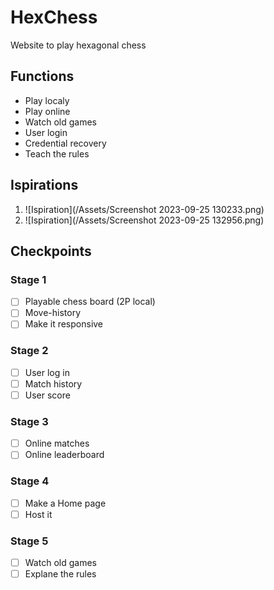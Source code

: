 # HexChess
Website to play hexagonal chess

## Functions
* Play localy
* Play online
* Watch old games
* User login
* Credential recovery
* Teach the rules

## Ispirations
1. ![Ispiration](/Assets/Screenshot 2023-09-25 130233.png)
2. ![Ispiration](/Assets/Screenshot 2023-09-25 132956.png)

## Checkpoints
### Stage 1
- [ ] Playable chess board (2P local)
- [ ] Move-history
- [ ] Make it responsive

### Stage 2
- [ ] User log in
- [ ] Match history
- [ ] User score

### Stage 3
- [ ] Online matches
- [ ] Online leaderboard

### Stage 4
- [ ] Make a Home page
- [ ] Host it

### Stage 5
- [ ] Watch old games
- [ ] Explane the rules
